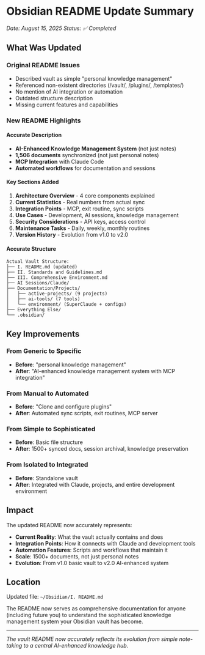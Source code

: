 # Obsidian README Update Summary
*Date: August 15, 2025*
*Status: ✅ Completed*

## What Was Updated

### Original README Issues
- Described vault as simple "personal knowledge management"
- Referenced non-existent directories (/vault/, /plugins/, /templates/)
- No mention of AI integration or automation
- Outdated structure description
- Missing current features and capabilities

### New README Highlights

#### Accurate Description
- **AI-Enhanced Knowledge Management System** (not just notes)
- **1,506 documents** synchronized (not just personal notes)
- **MCP Integration** with Claude Code
- **Automated workflows** for documentation and sessions

#### Key Sections Added
1. **Architecture Overview** - 4 core components explained
2. **Current Statistics** - Real numbers from actual sync
3. **Integration Points** - MCP, exit routine, sync scripts
4. **Use Cases** - Development, AI sessions, knowledge management
5. **Security Considerations** - API keys, access control
6. **Maintenance Tasks** - Daily, weekly, monthly routines
7. **Version History** - Evolution from v1.0 to v2.0

#### Accurate Structure
```
Actual Vault Structure:
├── I. README.md (updated)
├── II. Standards and Guidelines.md
├── III. Comprehensive Environment.md
├── AI Sessions/Claude/
├── Documentation/Projects/
│   ├── active-projects/ (9 projects)
│   ├── ai-tools/ (7 tools)
│   └── environment/ (SuperClaude + configs)
├── Everything Else/
└── .obsidian/
```

## Key Improvements

### From Generic to Specific
- **Before**: "personal knowledge management"
- **After**: "AI-enhanced knowledge management system with MCP integration"

### From Manual to Automated
- **Before**: "Clone and configure plugins"
- **After**: Automated sync scripts, exit routines, MCP server

### From Simple to Sophisticated
- **Before**: Basic file structure
- **After**: 1500+ synced docs, session archival, knowledge preservation

### From Isolated to Integrated
- **Before**: Standalone vault
- **After**: Integrated with Claude, projects, and entire development environment

## Impact

The updated README now accurately represents:
- **Current Reality**: What the vault actually contains and does
- **Integration Points**: How it connects with Claude and development tools
- **Automation Features**: Scripts and workflows that maintain it
- **Scale**: 1500+ documents, not just personal notes
- **Evolution**: From v1.0 basic vault to v2.0 AI-enhanced system

## Location

Updated file: `~/Obsidian/I. README.md`

The README now serves as comprehensive documentation for anyone (including future you) to understand the sophisticated knowledge management system your Obsidian vault has become.

---
*The vault README now accurately reflects its evolution from simple note-taking to a central AI-enhanced knowledge hub.*